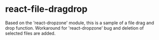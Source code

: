# react-file-dragdrop
Based on the 'react-dropzone' module, this is a sample of a file drag and drop function. Workaround for 'react-dropzone' bug and deletion of selected files are added.
